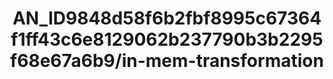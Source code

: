 ---  
schema: schema:AN_ID9848d58f6b2fbf8995c67364f1ff43c6e8129062b237790b3b2295f68e67a6b9/in-mem-transformation  
title: AN_ID9848d58f6b2fbf8995c67364f1ff43c6e8129062b237790b3b2295f68e67a6b9/in-mem-transformation  
organization: Sample Department  
notes: Used in 2 lineage(s)  
resources:  
  - name: AN_ID9848d58f6b2fbf8995c67364f1ff43c6e8129062b237790b3b2295f68e67a6b9/in-mem-transformation 
    url: in-mem://AN_ID9848d58f6b2fbf8995c67364f1ff43c6e8129062b237790b3b2295f68e67a6b9/in-mem-transformation 
    format : DataFrame  
license: None  
category:
  - Education  
maintainer: User  
maintainer_email: UserMail  
---